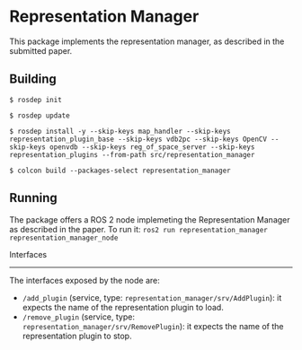 Representation Manager
======================

This package implements the representation manager, as described in the submitted paper.

Building
--------

`$ rosdep init`

`$ rosdep update`

`$ rosdep install -y --skip-keys map_handler --skip-keys representation_plugin_base --skip-keys vdb2pc --skip-keys OpenCV --skip-keys openvdb --skip-keys reg_of_space_server --skip-keys representation_plugins --from-path src/representation_manager`

`$ colcon build --packages-select representation_manager`

Running
-------

The package offers a ROS 2 node implemeting the Representation Manager as described in the paper.
To run it: `ros2 run representation_manager representation_manager_node`

Interfaces
**********

The interfaces exposed by the node are:
- `/add_plugin` (service, type: `representation_manager/srv/AddPlugin`): it expects the name of the representation plugin to load.
- `/remove_plugin` (service, type: `representation_manager/srv/RemovePlugin`): it expects the name of the representation plugin to stop.
